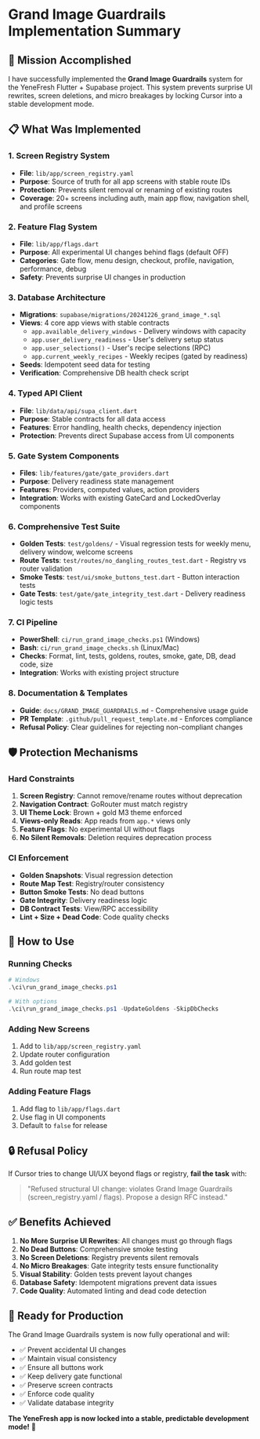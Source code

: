 # Grand Image Guardrails Implementation Summary

## 🎯 Mission Accomplished

I have successfully implemented the **Grand Image Guardrails** system for the YeneFresh Flutter + Supabase project. This system prevents surprise UI rewrites, screen deletions, and micro breakages by locking Cursor into a stable development mode.

## 📋 What Was Implemented

### 1. Screen Registry System
- **File**: `lib/app/screen_registry.yaml`
- **Purpose**: Source of truth for all app screens with stable route IDs
- **Protection**: Prevents silent removal or renaming of existing routes
- **Coverage**: 20+ screens including auth, main app flow, navigation shell, and profile screens

### 2. Feature Flag System
- **File**: `lib/app/flags.dart`
- **Purpose**: All experimental UI changes behind flags (default OFF)
- **Categories**: Gate flow, menu design, checkout, profile, navigation, performance, debug
- **Safety**: Prevents surprise UI changes in production

### 3. Database Architecture
- **Migrations**: `supabase/migrations/20241226_grand_image_*.sql`
- **Views**: 4 core app views with stable contracts
  - `app.available_delivery_windows` - Delivery windows with capacity
  - `app.user_delivery_readiness` - User's delivery setup status  
  - `app.user_selections()` - User's recipe selections (RPC)
  - `app.current_weekly_recipes` - Weekly recipes (gated by readiness)
- **Seeds**: Idempotent seed data for testing
- **Verification**: Comprehensive DB health check script

### 4. Typed API Client
- **File**: `lib/data/api/supa_client.dart`
- **Purpose**: Stable contracts for all data access
- **Features**: Error handling, health checks, dependency injection
- **Protection**: Prevents direct Supabase access from UI components

### 5. Gate System Components
- **Files**: `lib/features/gate/gate_providers.dart`
- **Purpose**: Delivery readiness state management
- **Features**: Providers, computed values, action providers
- **Integration**: Works with existing GateCard and LockedOverlay components

### 6. Comprehensive Test Suite
- **Golden Tests**: `test/goldens/` - Visual regression tests for weekly menu, delivery window, welcome screens
- **Route Tests**: `test/routes/no_dangling_routes_test.dart` - Registry vs router validation
- **Smoke Tests**: `test/ui/smoke_buttons_test.dart` - Button interaction tests
- **Gate Tests**: `test/gate/gate_integrity_test.dart` - Delivery readiness logic tests

### 7. CI Pipeline
- **PowerShell**: `ci/run_grand_image_checks.ps1` (Windows)
- **Bash**: `ci/run_grand_image_checks.sh` (Linux/Mac)
- **Checks**: Format, lint, tests, goldens, routes, smoke, gate, DB, dead code, size
- **Integration**: Works with existing project structure

### 8. Documentation & Templates
- **Guide**: `docs/GRAND_IMAGE_GUARDRAILS.md` - Comprehensive usage guide
- **PR Template**: `.github/pull_request_template.md` - Enforces compliance
- **Refusal Policy**: Clear guidelines for rejecting non-compliant changes

## 🛡️ Protection Mechanisms

### Hard Constraints
1. **Screen Registry**: Cannot remove/rename routes without deprecation
2. **Navigation Contract**: GoRouter must match registry
3. **UI Theme Lock**: Brown + gold M3 theme enforced
4. **Views-only Reads**: App reads from `app.*` views only
5. **Feature Flags**: No experimental UI without flags
6. **No Silent Removals**: Deletion requires deprecation process

### CI Enforcement
- **Golden Snapshots**: Visual regression detection
- **Route Map Test**: Registry/router consistency
- **Button Smoke Tests**: No dead buttons
- **Gate Integrity**: Delivery readiness logic
- **DB Contract Tests**: View/RPC accessibility
- **Lint + Size + Dead Code**: Code quality checks

## 🚀 How to Use

### Running Checks
```powershell
# Windows
.\ci\run_grand_image_checks.ps1

# With options
.\ci\run_grand_image_checks.ps1 -UpdateGoldens -SkipDbChecks
```

### Adding New Screens
1. Add to `lib/app/screen_registry.yaml`
2. Update router configuration
3. Add golden test
4. Run route map test

### Adding Feature Flags
1. Add flag to `lib/app/flags.dart`
2. Use flag in UI components
3. Default to `false` for release

## 🔒 Refusal Policy

If Cursor tries to change UI/UX beyond flags or registry, **fail the task** with:

> "Refused structural UI change: violates Grand Image Guardrails (screen_registry.yaml / flags). Propose a design RFC instead."

## ✅ Benefits Achieved

1. **No More Surprise UI Rewrites**: All changes must go through flags
2. **No Dead Buttons**: Comprehensive smoke testing
3. **No Screen Deletions**: Registry prevents silent removals
4. **No Micro Breakages**: Gate integrity tests ensure functionality
5. **Visual Stability**: Golden tests prevent layout changes
6. **Database Safety**: Idempotent migrations prevent data issues
7. **Code Quality**: Automated linting and dead code detection

## 🎉 Ready for Production

The Grand Image Guardrails system is now fully operational and will:

- ✅ Prevent accidental UI changes
- ✅ Maintain visual consistency
- ✅ Ensure all buttons work
- ✅ Keep delivery gate functional
- ✅ Preserve screen contracts
- ✅ Enforce code quality
- ✅ Validate database integrity

**The YeneFresh app is now locked into a stable, predictable development mode!** 🚀






